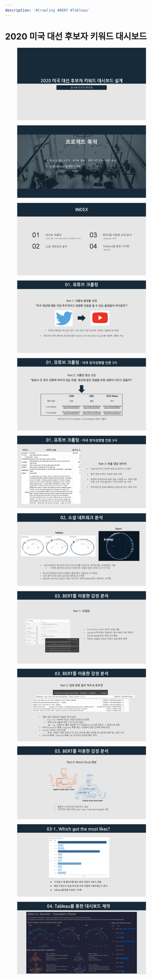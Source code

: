 ```yaml
---
description: '#Crawling #BERT #Tableau'
---
```


# 2020 미국 대선 후보자 키워드 대시보드

<figure><img src="../../../.gitbook/assets/미국 대선 대시보드_페이지_01.jpg" alt=""><figcaption></figcaption></figure>

<figure><img src="../../../.gitbook/assets/미국 대선 대시보드_페이지_02.jpg" alt=""><figcaption></figcaption></figure>

<figure><img src="../../../.gitbook/assets/미국 대선 대시보드_페이지_03.jpg" alt=""><figcaption></figcaption></figure>

<figure><img src="../../../.gitbook/assets/미국 대선 대시보드_페이지_04 (1).jpg" alt=""><figcaption></figcaption></figure>

<figure><img src="../../../.gitbook/assets/미국 대선 대시보드_페이지_05.jpg" alt=""><figcaption></figcaption></figure>

<figure><img src="../../../.gitbook/assets/미국 대선 대시보드_페이지_06 (1).jpg" alt=""><figcaption></figcaption></figure>

<figure><img src="../../../.gitbook/assets/미국 대선 대시보드_페이지_07 (1).jpg" alt=""><figcaption></figcaption></figure>

<figure><img src="../../../.gitbook/assets/미국 대선 대시보드_페이지_08.jpg" alt=""><figcaption></figcaption></figure>

<figure><img src="../../../.gitbook/assets/미국 대선 대시보드_페이지_09.jpg" alt=""><figcaption></figcaption></figure>

<figure><img src="../../../.gitbook/assets/미국 대선 대시보드_페이지_10.jpg" alt=""><figcaption></figcaption></figure>

<figure><img src="../../../.gitbook/assets/미국 대선 대시보드_페이지_11.jpg" alt=""><figcaption></figcaption></figure>

<figure><img src="../../../.gitbook/assets/미국 대선 대시보드_페이지_12.jpg" alt=""><figcaption></figcaption></figure>
